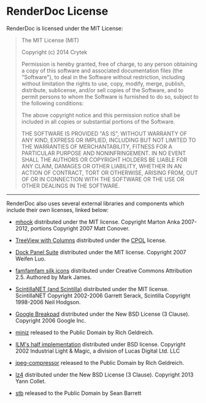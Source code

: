 # RenderDoc License

RenderDoc is licensed under the MIT License:

> The MIT License (MIT)
> 
> Copyright (c) 2014 Crytek
> 
> Permission is hereby granted, free of charge, to any person obtaining a copy
> of this software and associated documentation files (the "Software"), to deal
> in the Software without restriction, including without limitation the rights
> to use, copy, modify, merge, publish, distribute, sublicense, and/or sell
> copies of the Software, and to permit persons to whom the Software is
> furnished to do so, subject to the following conditions:
> 
> The above copyright notice and this permission notice shall be included in
> all copies or substantial portions of the Software.
> 
> THE SOFTWARE IS PROVIDED "AS IS", WITHOUT WARRANTY OF ANY KIND, EXPRESS OR
> IMPLIED, INCLUDING BUT NOT LIMITED TO THE WARRANTIES OF MERCHANTABILITY,
> FITNESS FOR A PARTICULAR PURPOSE AND NONINFRINGEMENT. IN NO EVENT SHALL THE
> AUTHORS OR COPYRIGHT HOLDERS BE LIABLE FOR ANY CLAIM, DAMAGES OR OTHER
> LIABILITY, WHETHER IN AN ACTION OF CONTRACT, TORT OR OTHERWISE, ARISING FROM,
> OUT OF OR IN CONNECTION WITH THE SOFTWARE OR THE USE OR OTHER DEALINGS IN
> THE SOFTWARE.

---

RenderDoc also uses several external libraries and components which include their own licenses, linked below:

- [mhook](http://codefromthe70s.org/mhook23.aspx)
  distributed under the MIT license.
  Copyright Marton Anka 2007-2012, portions Copyright 2007 Matt Conover.

- [TreeView with Columns](http://www.codeproject.com/Articles/23746/TreeView-with-Columns)
  distributed under the [CPOL](http://www.codeproject.com/info/cpol10.aspx) license.

- [Dock Panel Suite](http://dockpanelsuite.com/)
  distributed under the MIT license.
  Copyright 2007 Weifen Luo.

- [famfamfam silk icons](http://www.famfamfam.com/lab/icons/silk/)
  distributed under Creative Commons Attribution 2.5.
  Authored by Mark James.

- [ScintillaNET (and Scintilla)](http://scintillanet.codeplex.com/)
  distributed under the MIT license.
  ScintillaNET Copyright 2002-2006 Garrett Serack,
  Scintilla Copyright 1998-2006 Neil Hodgson.

- [Google Breakpad](https://code.google.com/p/google-breakpad/)
  distributed under the New BSD License (3 Clause).
  Copyright 2006 Google Inc.

- [miniz](https://code.google.com/p/miniz/)
  released to the Public Domain by Rich Geldreich.

- [ILM's half implementation](https://github.com/openexr/openexr/tree/master/IlmBase/Half)
  distributed under BSD license.
  Copyright 2002 Industrial Light & Magic, a division of Lucas Digital Ltd. LLC

- [jpeg-compressor](https://code.google.com/p/jpeg-compressor/)
  released to the Public Domain by Rich Geldreich.

- [lz4](https://code.google.com/p/lz4/)
  distributed under the New BSD License (3 Clause).
  Copyright 2013 Yann Collet.

- [stb](https://github.com/nothings/stb)
  released to the Public Domain by Sean Barrett
